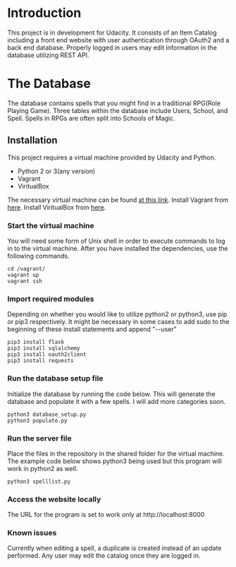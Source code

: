 # Introduction

This project is in development for Udacity.  It consists of an Item Catalog
including a front end website with user authentication through OAuth2 and a
back end database.  Properly logged in users may edit information in the
database utilizing REST API.


# The Database

The database contains spells that you might find in a traditional
RPG(Role Playing Game).  Three tables within the database include Users, School,
and Spell.  Spells in RPGs are often split into Schools of Magic.  


## Installation

This project requires a virtual machine provided by Udacity and Python.

- Python 2 or 3(any version)
- Vagrant
- ViritualBox

The necessary virtual machine can be found [at this link](https://github.com/udacity/fullstack-nanodegree-vm/blob/master/vagrant/Vagrantfile).
Install Vagrant from [here](https://www.vagrantup.com/downloads.html).
Install ViritualBox from [here](https://www.virtualbox.org/wiki/Download_Old_Builds_5_1).


### Start the virtual machine

You will need some form of Unix shell in order to execute commands to log in to
the virtual machine.  After you have installed the dependencies, use the
following commands.  
```
cd /vagrant/
vagrant up
vagrant ssh
```


### Import required modules

Depending on whether you would like to utilize python2 or python3, use pip or pip3 respectively.  It might be necessary in some cases to add sudo to the beginning of these install statements and append "--user"

```
pip3 install flask
pip3 install sqlalchemy
pip3 install oauth2client
pip3 install requests
```


### Run the database setup file

Initialize the database by running the code below.  This will generate the
database and populate it with a few spells.  I will add more categories soon.
```
python3 database_setup.py
python3 populate.py
```


### Run the server file

Place the files in the repository in the shared folder for the virtual machine.
The example
code below shows python3 being used but this program will work in python2 as
well.
```
python3 spelllist.py
```


### Access the website locally

The URL for the program is set to work only at http://localhost:8000


### Known issues

Currently when editing a spell, a duplicate is created instead of an update
performed.
Any user may edit the catalog once they are logged in.
